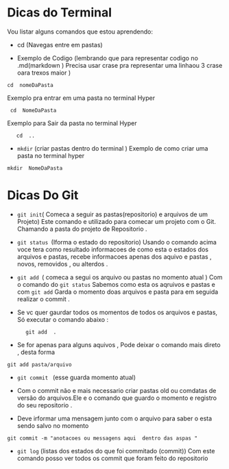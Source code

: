 # Dicas do Terminal 
Vou listar alguns comandos que estou aprendendo:

- cd (Navegas entre em pastas)

- Exemplo de Codigo (lembrando que para representar codigo no .md(markdown ) Precisa usar crase  pra representar uma linhaou 3 crase oara trexos maior )

` cd  nomeDaPasta `

Exemplo pra entrar em uma pasta no terminal Hyper
```
 cd  NomeDaPasta 
 ```
Exemplo para Sair da pasta no terminal  Hyper
```
   cd  ..
```
- `mkdir` (criar pastas dentro do terminal )
Exemplo de como criar uma pasta no terminal hyper 
```
mkdir  NomeDaPasta
```
 

 # Dicas Do Git 

 - `git init`( Comeca a seguir as pastas(repositorio) e arquivos de um Projeto)
 Este comando e utilizado para comecar um projeto com o Git.
 Chamando a pasta do projeto de Repositorio .

 - `git status `(Iforma o estado do repositorio)
  Usando o comando acima voce tera como resultado informacoes de como esta o estados dos arquivos e pastas, recebe informacoes apenas dos aquivo e pastas , novos, removidos , ou alterdos .

  - `git add `( comeca a segui os arquivo ou pastas no momento atual ) 
  Com o comando do `git status` Sabemos como esta os aqruivos e pastas e com `git add` Garda o momento doas arquivos e pasta para em seguida  realizar o commit .

-  Se vc quer gaurdar todos os momentos de todos os arquivos e pastas, Só executar o comando abaixo :
  ```
        git add  .

  ```
 - Se for apenas para alguns aquivos , Pode deixar o comando mais direto , desta forma

  ```
 git add pasta/arquivo 
  ```

  - `git commit ` (esse guarda momento atual)

  - Com o commit não e mais necessario criar pastas old ou comdatas de versão do arquivos.Ele e o comando que guardo o momento e registro do seu repositorio .
   - Deve irformar uma mensagem junto com o arquivo para saber o esta sendo salvo no momento 

```
git commit -m "anotacoes ou messagens aqui  dentro das aspas " 
```

 - `git log` (listas dos estados do que foi commitado (commit))
Com este comando posso ver todos os commit que foram feito do repositorio 